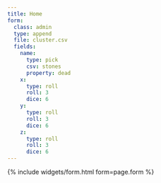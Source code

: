 ```yaml
---
title: Home
form:
  class: admin
  type: append
  file: cluster.csv
  fields:
    name:
      type: pick
      csv: stones
      property: dead
    x:
      type: roll
      roll: 3
      dice: 6
    y:
      type: roll
      roll: 3
      dice: 6
    z:
      type: roll
      roll: 3
      dice: 6
---
```

{% include widgets/form.html form=page.form %}